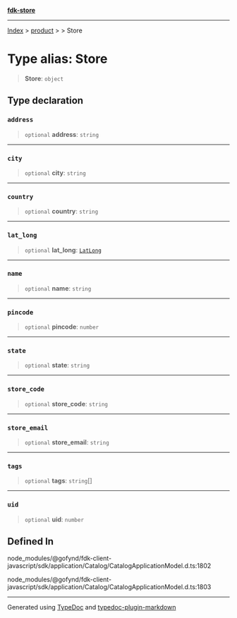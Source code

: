 [**fdk-store**](../../../README.md)
***

[Index](../../../API.md) > [product](../../README.md) > [<internal>](../README.md) > Store

# Type alias: Store

> **Store**: `object`

## Type declaration

### `address`

> `optional` **address**: `string`

***

### `city`

> `optional` **city**: `string`

***

### `country`

> `optional` **country**: `string`

***

### `lat_long`

> `optional` **lat\_long**: [`LatLong`](type-alias.LatLong.md)

***

### `name`

> `optional` **name**: `string`

***

### `pincode`

> `optional` **pincode**: `number`

***

### `state`

> `optional` **state**: `string`

***

### `store_code`

> `optional` **store\_code**: `string`

***

### `store_email`

> `optional` **store\_email**: `string`

***

### `tags`

> `optional` **tags**: `string`[]

***

### `uid`

> `optional` **uid**: `number`

## Defined In

node\_modules/@gofynd/fdk-client-javascript/sdk/application/Catalog/CatalogApplicationModel.d.ts:1802

node\_modules/@gofynd/fdk-client-javascript/sdk/application/Catalog/CatalogApplicationModel.d.ts:1803

***
Generated using [TypeDoc](https://typedoc.org/) and [typedoc-plugin-markdown](https://www.npmjs.com/package/typedoc-plugin-markdown)
